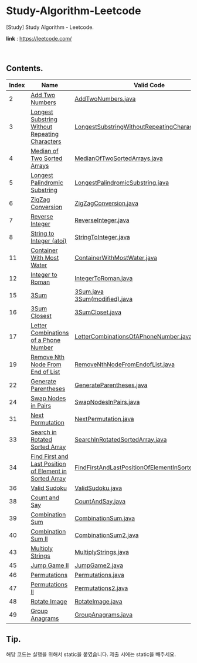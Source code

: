 # Study-Algorithm-Leetcode

[Study] Study Algorithm - Leetcode.

**link** : https://leetcode.com/

<br/>

## Contents.

| Index | Name                                                                                                                                             | Valid Code                                                                                                                                       | Invalid Code                                                                                    |
| ----- | ------------------------------------------------------------------------------------------------------------------------------------------------ | ------------------------------------------------------------------------------------------------------------------------------------------------ | ----------------------------------------------------------------------------------------------- |
| 2     | [Add Two Numbers](https://leetcode.com/problems/add-two-numbers)                                                                                 | [AddTwoNumbers.java](./1-50/AddTwoNumbers.java)                                                                                                  |                                                                                                 |
| 3     | [Longest Substring Without Repeating Characters](https://leetcode.com/problems/longest-substring-without-repeating-characters)                   | [LongestSubstringWithoutRepeatingCharacters.java](./1-50/LongestSubstringWithoutRepeatingCharacters.java)                                        |                                                                                                 |
| 4     | [Median of Two Sorted Arrays](https://leetcode.com/problems/median-of-two-sorted-arrays)                                                         | [MedianOfTwoSortedArrays.java](./1-50/MedianOfTwoSortedArrays.java)                                                                              |                                                                                                 |
| 5     | [Longest Palindromic Substring](https://leetcode.com/problems/longest-palindromic-substring)                                                     | [LongestPalindromicSubstring.java](./1-50/LongestPalindromicSubstring.java)                                                                      | [LongestPalindromicSubstring(Timeout).java](<./1-50/LongestPalindromicSubstring(Timeout).java>) |
| 6     | [ZigZag Conversion](https://leetcode.com/problems/zigzag-conversion)                                                                             | [ZigZagConversion.java](./1-50/ZigZagConversion.java)                                                                                            |                                                                                                 |
| 7     | [Reverse Integer](https://leetcode.com/problems/reverse-integer)                                                                                 | [ReverseInteger.java](./1-50/ReverseInteger.java)                                                                                                |                                                                                                 |
| 8     | [String to Integer (atoi)](https://leetcode.com/problems/string-to-integer-atoi)                                                                 | [StringToInteger.java](./1-50/StringToInteger.java)                                                                                              | [StringToInteger(Invalid).java](<./1-50/StringToInteger(Invalid).java>)                         |
| 11    | [Container With Most Water](https://leetcode.com/problems/container-with-most-water)                                                             | [ContainerWithMostWater.java](./1-50/ContainerWithMostWater.java)                                                                                |                                                                                                 |
| 12    | [Integer to Roman](https://leetcode.com/problems/integer-to-roman)                                                                               | [IntegerToRoman.java](./1-50/IntegerToRoman.java)                                                                                                |                                                                                                 |
| 15    | [3Sum](https://leetcode.com/problems/3sum)                                                                                                       | [3Sum.java](https://github.com/Azderica/Study-Algorithm-Leetcode/blob/master/3Sum.java)<br />[3Sum(modified).java](<./1-50/3Sum(modified).java>) |                                                                                                 |
| 16    | [3Sum Closest](https://leetcode.com/problems/3sum-closest)                                                                                       | [3SumCloset.java](./1-50/3SumCloset.java)                                                                                                        |                                                                                                 |
| 17    | [Letter Combinations of a Phone Number](https://leetcode.com/problems/letter-combinations-of-a-phone-number)                                     | [LetterCombinationsOfAPhoneNumber.java](./1-50/LetterCombinationsOfAPhoneNumber.java)                                                            |                                                                                                 |
| 19    | [Remove Nth Node From End of List](https://leetcode.com/problems/remove-nth-node-from-end-of-list)                                               | [RemoveNthNodeFromEndofList.java](./1-50/RemoveNthNodeFromEndofList.java)                                                                        |                                                                                                 |
| 22    | [Generate Parentheses](https://leetcode.com/problems/generate-parentheses)                                                                       | [GenerateParentheses.java](./1-50/GenerateParentheses.java)                                                                                      |                                                                                                 |
| 24    | [Swap Nodes in Pairs](https://leetcode.com/problems/swap-nodes-in-pairs)                                                                         | [SwapNodesInPairs.java](./1-50/SwapNodesInPairs.java)                                                                                            |                                                                                                 |
| 31    | [Next Permutation](https://leetcode.com/problems/next-permutation)                                                                               | [NextPermutation.java](./1-50/NextPermutation.java)                                                                                              |                                                                                                 |
| 33    | [Search in Rotated Sorted Array](https://leetcode.com/problems/search-in-rotated-sorted-array/submissions/)                                      | [SearchInRotatedSortedArray.java](./1-50/SearchInRotatedSortedArray.java)                                                                        |                                                                                                 |
| 34    | [Find First and Last Position of Element in Sorted Array](https://leetcode.com/problems/find-first-and-last-position-of-element-in-sorted-array) | [FindFirstAndLastPositionOfElementInSortedArray.java](./1-50/FindFirstAndLastPositionOfElementInSortedArray.java)                                |                                                                                                 |
| 36    | [Valid Sudoku](https://leetcode.com/problems/valid-sudoku)                                                                                       | [ValidSudoku.java](./1-50/ValidSudoku.java)                                                                                                      |                                                                                                 |
| 38    | [Count and Say](https://leetcode.com/problems/count-and-say)                                                                                     | [CountAndSay.java](./1-50/CountAndSay.java)                                                                                                      |                                                                                                 |
| 39    | [Combination Sum](https://leetcode.com/problems/combination-sum)                                                                                 | [CombinationSum.java](./1-50/CombinationSum.java)                                                                                                |                                                                                                 |
| 40    | [Combination Sum II](https://leetcode.com/problems/combination-sum-ii)                                                                           | [CombinationSum2.java](./1-50/CombinationSum2.java)                                                                                              |                                                                                                 |
| 43    | [Multiply Strings](https://leetcode.com/problems/multiply-strings)                                                                               | [MultiplyStrings.java](./1-50/MultiplyStrings.java)                                                                                              |                                                                                                 |
| 45    | [Jump Game II](https://leetcode.com/problems/jump-game-ii)                                                                                       | [JumpGame2.java](./1-50/JumpGame2.java)                                                                                                          |                                                                                                 |
| 46    | [Permutations](https://leetcode.com/problems/permutations)                                                                                       | [Permutations.java](./1-50/Permutations.java)                                                                                                    |                                                                                                 |
| 47    | [Permutations II](https://leetcode.com/problems/permutations-ii)                                                                                 | [Permutations2.java](./1-50/Permutations2.java)                                                                                                  |                                                                                                 |
| 48    | [Rotate Image](https://leetcode.com/problems/rotate-image)                                                                                       | [RotateImage.java](./1-50/RotateImage.java)                                                                                                      |                                                                                                 |
| 49    | [Group Anagrams](https://leetcode.com/problems/group-anagrams)                                                                                   | [GroupAnagrams.java](./1-50/GroupAnagrams.java)                                                                                                  |                                                                                                 |

## Tip.

해당 코드는 실행을 위해서 static을 붙였습니다. 제출 시에는 static을 빼주세요.
